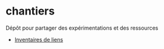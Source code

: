 # chantiers
Dépôt pour partager des expérimentations et des ressources 

- [Inventaires de liens](lien.md)
